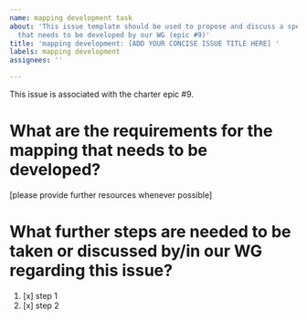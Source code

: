 ```yaml
---
name: mapping development task
about: 'This issue template should be used to propose and discuss a specific mapping
  that needs to be developed by our WG (epic #9)'
title: 'mapping development: [ADD YOUR CONCISE ISSUE TITLE HERE] '
labels: mapping development
assignees: ''

---
```


This issue is associated with the charter epic #9.

# What are the requirements for the mapping that needs to be developed?
[please provide further resources whenever possible]

# What further steps are needed to be taken or discussed by/in our WG regarding this issue?

1. [x] step 1
2. [x] step 2
